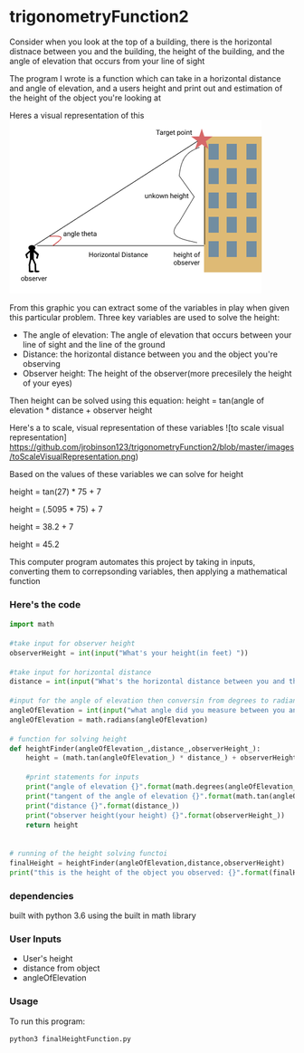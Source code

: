 # trigonometryFunction2

Consider when you look at the top of a building, there is the horizontal distnace between you and the building, the height of the building, and the angle of elevation that occurs from your line of sight

The program I wrote is a function which can take in a horizontal distance and angle of elevation, and a users height and print out and estimation of the height of the object you're looking at

Heres a visual representation of this
![right triangle graphic](https://github.com/jrobinson123/trigonometryFunction2/blob/master/images/trigonometryGraphic.png)

From this graphic you can extract some of the variables in play when given this particular problem. Three key variables are used to solve the height:
- The angle of elevation: The angle of elevation that occurs between your line of sight and the line of the ground
- Distance: the horizontal distance between you and the object you're observing
- Observer height: The height of the observer(more precesilely the height of your eyes)

Then height can be solved using this equation:
height = tan(angle of elevation * distance + observer height

Here's a to scale, visual  representation of these variables
![to scale visual representation] https://github.com/jrobinson123/trigonometryFunction2/blob/master/images/toScaleVisualRepresentation.png)


Based on the values of these variables we can solve for height 

height = tan(27) * 75 + 7 

height = (.5095 * 75) + 7

height = 38.2 + 7

height = 45.2

This computer program automates this project by taking in inputs, converting them to correpsonding variables,
then applying a mathematical function 

### Here's the code
```python
import math

#take input for observer height
observerHeight = int(input("What's your height(in feet) "))

#take input for horizontal distance
distance = int(input("What's the horizontal distance between you and the object you want to measure(in feet) "))

#input for the angle of elevation then conversin from degrees to radians
angleOfElevation = int(input("what angle did you measure between you and the object you want to measure(in degrees) "))
angleOfElevation = math.radians(angleOfElevation)

# function for solving height
def heightFinder(angleOfElevation_,distance_,observerHeight_):
    height = (math.tan(angleOfElevation_) * distance_) + observerHeight_

    #print statements for inputs
    print("angle of elevation {}".format(math.degrees(angleOfElevation_)))
    print("tangent of the angle of elevation {}".format(math.tan(angleOfElevation_)))
    print("distance {}".format(distance_))
    print("observer height(your height) {}".format(observerHeight_))
    return height


# running of the height solving functoi
finalHeight = heightFinder(angleOfElevation,distance,observerHeight)
print("this is the height of the object you observed: {}".format(finalHeight))


```



### dependencies
built with python 3.6 using the built in math library

###  User Inputs 
* User's height
* distance from object
* angleOfElevation

### Usage
To run this program:
```shell
python3 finalHeightFunction.py
```







